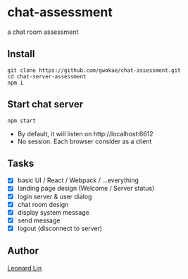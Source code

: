 # chat-assessment

a chat room assessment

## Install

```
git clone https://github.com/gwokae/chat-assessment.git
cd chat-server-assessment
npm i
```

## Start chat server

```
npm start
```

* By default, it will listen on http://localhost:6612
* No session. Each browser consider as a client

## Tasks

* [X] basic UI / React / Webpack / ...everything
* [X] landing page design (Welcome / Server status)
* [X] login server & user dialog
* [X] chat room design
* [X] display system message
* [X] send message
* [X] logout (disconnect to server)

## Author

[Leonard Lin](https://github.com/gwokae)
